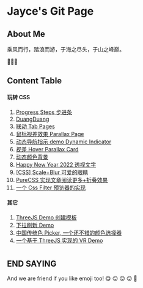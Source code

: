 # Jayce's Git Page

## About Me

乘风而行，踏浪而游，于海之尽头，于山之峰巅。

🥳🥳🥳

## Content Table

#### 玩转 CSS

1. [Progress Steps 步进条](https://jaycethanks.github.io/demos/progress-steps) 
2. [DuangDuang](https://jaycethanks.github.io/demos/CssTrick/DuangDuang/)
3. [联动 Tab Pages](https://jaycethanks.github.io/demos/CssTrick/interactiveCarousel/)
4. [鼠标视差效果 Parallax Page](https://jaycethanks.github.io/demos/CssTrick/ParallaxPage)
5. [动态导航指示 demo Dynamic Indicator](https://jaycethanks.github.io/demos/DynamicNavgatorIndicator/)
6. [视差 Hover Parallax Card](https://jaycethanks.github.io/demos/CssTrick/ParallaxCard)
7. [动态颜色背景](https://jaycethanks.github.io/demos/CssTrick/DynamicBackgroundColor)
8. [Happy New Year 2022 透视文字](https://jaycethanks.github.io/demos/CssTrick/HappyNewYear2022)
9. [[CSS] Scale+Blur 可爱的眼睛](https://jaycethanks.github.io/demos/CssTrick/scale-blur/)
10. [PureCSS 实现文章阅读更多+折叠效果](https://jaycethanks.github.io/demos/CssTrick/purecss-continue-reading)
11. [一个 Css Filter 预览器的实现](https://jaycethanks.github.io/demos/CssTrick/filtercomparison)

#### 其它

1. [ThreeJS Demo 创建模板](https://jaycethanks.github.io/demos/ThreeJsDemoPlatform/)
2. [下拉刷新 Demo](https://jaycethanks.github.io/demos/DragPullRefresh)
3. [中国传统色 Picker, 一个还不错的颜色选择器](https://jaycethanks.github.io/demos/ChinaTradColorPick/)
4. [一个基于 ThreeJS 实现的 VR Demo](https://jaycethanks.github.io/demos/ThreejsPipesMapping/)

#

#

#

#

## END SAYING

And we are friend if you like emoji too! 😋 😛 😝 😜 🤪
